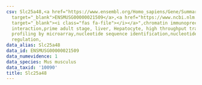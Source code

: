 ```yaml
---
csv: Slc25a48,<a href="https://www.ensembl.org/Homo_sapiens/Gene/Summary?db=core;g=ENSMUSG00000021509"
  target="_blank">ENSMUSG00000021509</a>,<a href="https://www.ncbi.nlm.nih.gov/pubmed/23834426"
  target="_blank"><i class="fas fa-file"></i></a>",chromatin immunoprecipitation assay,direct
  interaction,prime adult stage, liver, Hepatocyte, high throughput transcription
  profiling by microarray,nucleotide sequence identification,nucleotide sequence identification,transcriptional
  regulation,
data_alias: Slc25a48
data_id: ENSMUSG00000021509
data_numevidence: 1
data_species: Mus musculus
data_taxid: '10090'
title: Slc25a48
---
```

